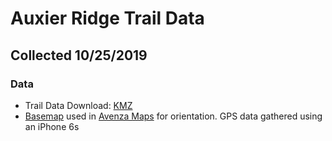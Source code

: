 # Auxier Ridge Trail Data
## Collected 10/25/2019
### Data 
* Trail Data Download: [KMZ](https://alexgis-projects.github.io/rrg/trail-data/rrg-trail-data.kmz)
* [Basemap](https://alexgis-projects.github.io/rrg/trail-data/rrg-avenza-basemap.pdf) used in [Avenza Maps](https://apps.apple.com/app/apple-store/id388424049) for orientation. GPS data gathered using an iPhone 6s 
